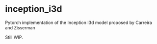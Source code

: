 # inception_i3d
Pytorch implementation of the Inception I3d model proposed by Carreira and Zisserman

Still WIP.
